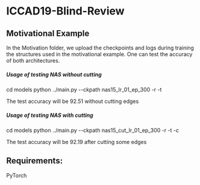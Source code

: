 # ICCAD19-Blind-Review

## Motivational Example
In the Motivation folder, we upload the checkpoints and logs during training the structures used in the motivational example.
One can test the accuracy of both architectures.

##### Usage of testing NAS without cutting
cd models
python ../main.py --ckpath nas15_lr_01_ep_300 -r -t

The test accuracy will be 92.51 without cutting edges


##### Usage of testing NAS with cutting
cd models
python ../main.py --ckpath nas15_cut_lr_01_ep_300 -r -t -c

The test accuracy will be 92.19 after cutting some edges

## Requirements:
PyTorch 
